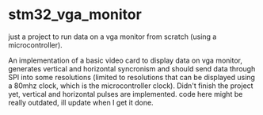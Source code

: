 # stm32_vga_monitor

just a project to run data on a vga monitor from scratch (using a microcontroller).

An implementation of a basic video card to display data on vga monitor, generates vertical and horizontal syncronism and should send data through SPI into some resolutions (limited to resolutions that can be displayed using a 80mhz clock, which is the microcontroller clock). Didn't finish the project yet, vertical and horizontal pulses are implemented. code here might be really outdated, ill update when I get it done.

